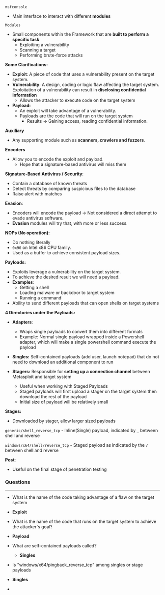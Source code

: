 
`msfconsole`  
- Main interface to interact with different **modules**

`Modules`
- Small components within the Framework that are **built to perform a specific task**
	- Exploiting a vulnerability
	- Scanning a target
	- Performing brute-force attacks


**Some Clarifications:**
- **Exploit**: A piece of code that uses a vulnerability present on the target system.
- **Vulnerability**: A design, coding or logic flaw affecting the target system. Exploitation of a vulnerability can result in **disclosing confidential information**
	- Allows the attacker to execute code on the target system 
- **Payload:** 
	- An exploit will take advantage of a vulnerability.
	- Payloads are the code that will run on the target system
		- Results -> Gaining access, reading confidential information.


**Auxiliary**
- Any supporting module such as **scanners, crawlers and fuzzers**.


**Encoders**
- Allow you to encode the exploit and payload.
	- Hope that a signature-based antivirus will miss them


**Signature-Based Antivirus / Security**:
- Contain a database of known threats
- Detect threats by comparing suspicious files to the database
- Raise alert with matches


**Evasion**:
- Encoders will encode the payload -> Not considered a direct attempt to evade antivirus software.
- **Evasion** modules will try that, with more or less success.


**NOPs (No operation):**
- Do nothing literally
- `0x90` on Intel x86 CPU family.
- Used as a buffer to achieve consistent payload sizes.


**Payloads:**
- Exploits leverage a vulnerability on the target system.
- To achieve the desired result we will need a payload.
- **Examples**: 
	- Getting a shell
	- Loading malware or backdoor to target system
	- Running a command
- Ability to send different payloads that can open shells on target systems


**4 Directories under the Payloads:**
- **Adapters**: 
	- Wraps single payloads to convert them into different formats
	- Example: Normal single payload wrapped inside a Powershell adapter, which will make a single powershell command execute the payload

- **Singles:** Self-contained payloads (add user, launch notepad) that do not need to download an additional component to run

- **Stagers:** Responsible for **setting up a connection channel** between Metasploit and target system
	- Useful when working with Staged Payloads
	- Staged payloads will first upload a stager on the target system then download the rest of the payload
	- Initial size of payload will be relatively small

**Stages:**
- Downloaded by stager, allow larger sized payloads


`generic/shell_reverse_tcp`
	- Inline(Single) payload, indicated by `_` between shell and reverse

`windows/x64/shell/reverse_tcp`
	- Staged payload as indicated by the `/` between shell and reverse



**Post**: 
- Useful on the final stage of penetration testing


### Questions
----
-  What is the name of the code taking advantage of a flaw on the target system
- **Exploit**

-  What is the name of the code that runs on the target system to achieve the attacker's goal?
- **Payload**

- What are self-contained payloads called?
  - **Singles**

- Is "windows/x64/pingback_reverse_tcp" among singles or stage payloads
- **Singles**
- 

